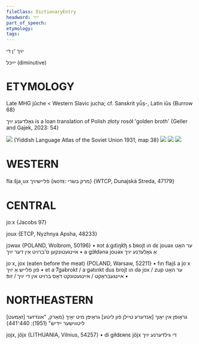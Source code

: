 ```yaml
---
fileClass: DictionaryEntry
headword: יויך
part_of_speech: 
etymology: 
tags: 
---
```

יויך
־ן
די

יײַכל
(diminutive)

ETYMOLOGY
===========
Late MHG jûche < Western Slavic jucha; cf. Sanskrit yū́ṣ-, Latin iūs
{Burrow 68}

גאָלדענע יויך 
is a loan translation of Polish złoty rosół 'golden broth'
{Geller and Gajek, 2023: 54}

![](https://ia801509.us.archive.org/29/items/shprakhatlas/ShprakhatlasKarte38-Optimized.jpg)
{Yiddish Language Atlas of the Soviet Union 1931, map 38}
![](https://ia802902.us.archive.org/9/items/Yiddish-Dialect-Maps/map%20-%20FoY3-73%20-%20monophthongization%20before%20x.jpg)
![](https://ia802902.us.archive.org/9/items/Yiddish-Dialect-Maps/map%20-%20FoY3-75%20-%20yoykh.jpg)
![](https://ia802902.us.archive.org/9/items/Yiddish-Dialect-Maps/Herzog5-44-47-BojxJojxArojsOjs-189.jpg)

WESTERN
========

flaːšja˰ux פֿליישיויך {ɴᴏᴛᴇ: מרק בשׂרי} {WTCP, Dunajská Streda, 47179}

CENTRAL
========

joːx {Jacobs 97}

joux {ETCP, Nyzhnya Apsha, 48233}

jɔwəx {POLAND, Wolbrom, 50196}
	•	ʀɔt áːgɩtɩ̀ŋk͡ŋ s bʀojt ɩn dɛ jouəx ער האָט אײַנגעטונקען ס'ברויט אין דער יויך
	•	a gɔ́ɫdənə jouəx אַ גאָלעדנע יויך

joˑx, jox (eaten before the meat) {POLAND, Warsaw, 52211}
	•	fɩn flajš a joˑx פֿון פֿלייש אַ יויך
	•	et aˑ̃7gəbrokt / aˑgətɩnkt dus brojt ɩn də jox / zup ער האָט אײַנגעבראָקט / אײַנגעטונקט דאָס ברויט אין די יויך / זופּֿ
	•	

NORTHEASTERN
==============

[זאַמעט] גראָופּן אין יאָוך
[אַנדערע טיילן פֿון ליטע] גראָיפּן מיט יאָיך
{מאַרק, "אונדזער ליטווישער ייִדיש" (1951): 440־441}

jojx, jöjx {LITHUANIA, Vilnius, 54257}
	•	di giɫdɛʀnɛ jöjx די גילדערנע יויך
